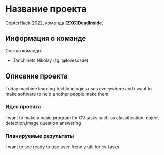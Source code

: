 # Название проекта

[CopterHack-2022](copterhack2022.md), команда **[ZXC]DeadInside**.

## Информация о команде

Состав команды:
* Tanchinets Nikolay  (tg: @lovesosae)

## Описание проекта

Today machine learning techlonologies uses everywhere and i want to make software to help another people make them

### Идея проекта

I want to make a basic program for CV tasks such as classification, object detection,image question answering

### Планируемые результаты

I want to see ready to use user-frendly util for cv tasks
